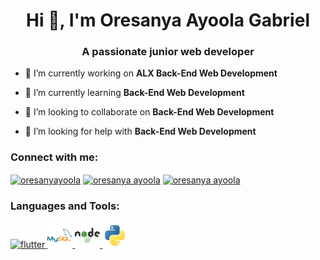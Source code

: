 <h1 align="center">Hi 👋, I'm Oresanya Ayoola Gabriel</h1>
<h3 align="center">A passionate junior web developer</h3>

- 🔭 I’m currently working on **ALX Back-End Web Development**

- 🌱 I’m currently learning **Back-End Web Development**

- 👯 I’m looking to collaborate on **Back-End Web Development**

- 🤝 I’m looking for help with **Back-End Web Development**

<h3 align="left">Connect with me:</h3>
<p align="left">
<a href="https://twitter.com/oresanyayoola" target="blank"><img align="center" src="https://raw.githubusercontent.com/rahuldkjain/github-profile-readme-generator/master/src/images/icons/Social/twitter.svg" alt="oresanyayoola" height="30" width="40" /></a>
<a href="https://fb.com/oresanya ayoola" target="blank"><img align="center" src="https://raw.githubusercontent.com/rahuldkjain/github-profile-readme-generator/master/src/images/icons/Social/facebook.svg" alt="oresanya ayoola" height="30" width="40" /></a>
<a href="https://instagram.com/oresanya ayoola" target="blank"><img align="center" src="https://raw.githubusercontent.com/rahuldkjain/github-profile-readme-generator/master/src/images/icons/Social/instagram.svg" alt="oresanya ayoola" height="30" width="40" /></a>
</p>

<h3 align="left">Languages and Tools:</h3>
<p align="left"> <a href="https://flutter.dev" target="_blank" rel="noreferrer"> <img src="https://www.vectorlogo.zone/logos/flutterio/flutterio-icon.svg" alt="flutter" width="40" height="40"/> </a> <a href="https://www.mysql.com/" target="_blank" rel="noreferrer"> <img src="https://raw.githubusercontent.com/devicons/devicon/master/icons/mysql/mysql-original-wordmark.svg" alt="mysql" width="40" height="40"/> </a> <a href="https://nodejs.org" target="_blank" rel="noreferrer"> <img src="https://raw.githubusercontent.com/devicons/devicon/master/icons/nodejs/nodejs-original-wordmark.svg" alt="nodejs" width="40" height="40"/> </a> <a href="https://www.python.org" target="_blank" rel="noreferrer"> <img src="https://raw.githubusercontent.com/devicons/devicon/master/icons/python/python-original.svg" alt="python" width="40" height="40"/> </a> </p>
